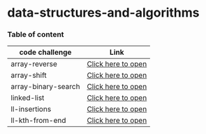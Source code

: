 # data-structures-and-algorithms


### Table of content
|code challenge|Link|
|--------------|----|
|array-reverse|[Click here to open](https://github.com/ebrahimayyad11/data-structures-and-algorithms/blob/main/array-reverse/README.md)|
|array-shift|[Click here to open](https://github.com/ebrahimayyad11/data-structures-and-algorithms/blob/main/array-shift/README.md)|
|array-binary-search|[Click here to open](https://github.com/ebrahimayyad11/data-structures-and-algorithms/blob/main/array-binary-search/README.md)|
|linked-list|[Click here to open](https://github.com/ebrahimayyad11/data-structures-and-algorithms/blob/main/Data-Structure/challenge-05/README.md)|
|ll-insertions|[Click here to open](https://github.com/ebrahimayyad11/data-structures-and-algorithms/blob/main/Data-Structure/challenge-06/README.md)|
|ll-kth-from-end|[Click here to open](https://github.com/ebrahimayyad11/data-structures-and-algorithms/blob/main/Data-Structure/challenge-07/README.md)|


